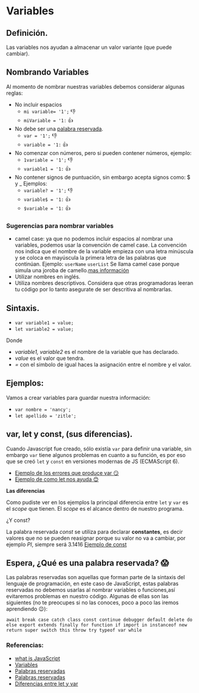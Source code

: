 # Variables

## Definición.
Las variables nos ayudan a almacenar un valor variante (que puede cambiar).
## Nombrando Variables
Al momento de nombrar nuestras variables debemos considerar algunas reglas:
  - No incluir espacios
      * `mi variable= '1';` :-1:
      * `miVariable = '1:` :+1:
  - No debe ser una [palabra reservada](https://github.com/Zitle-Nancy/Code-School-/blob/version-1/JavaScript/variables.md#palabras-reservadas).
      * `var = '1';` :-1:
      * `variable = '1:` :+1:
  - No comenzar con números, pero si pueden contener números, ejemplo:
      * `1variable = '1';` :-1:
      * `variable1 = '1:` :+1:
  - No contener signos de puntuación, sin embargo acepta signos como: $ y _
    Ejemplos:
      * `variable? = '1';` :-1:
      * `variable$ = '1:` :+1:
      * `$variable = '1:` :+1:

### Sugerencias para nombrar variables
  - camel case: ya que no podemos incluir espacios al nombrar una variables, podemos usar la convención de camel case. La convención nos indica que el nombre de la variable empieza con una letra minúscula y se coloca en mayúscula la primera letra de las palabras que continúan.
  Ejemplo: 
  `userName`
  `userList`
  Se llama camel case porque simula una joroba de camello.[mas información](https://es.wikipedia.org/wiki/Camel_case)
  - Utilizar nombres en inglés.
  - Utiliza nombres descriptivos. Considera que otras programadoras leeran tu código por lo tanto asegurate de ser descritiva al nombrarlas.

## Sintaxis.
- `var variable1 = value;`
- `let variable2 = value;`

Donde

  * _variable1, variable2_ es el nombre de la variable que has declarado.
  * _value_ es el valor que tendra.
  * _=_ con el simbolo de igual haces la asignación entre el nombre y el valor.
## Ejemplos:
Vamos a crear variables para guardar nuestra información:
  - `var nombre = 'nancy';`
  - `let apellido = 'zitle';`

## var, let y const, (sus diferencias).

Cuando Javascript fue creado, sólo existía `var` para definir una variable, sin embargo `var` tiene algunos problemas en cuanto a su función, es por eso que se creó `let` y `const` en versiones modernas de JS (ECMAScript 6).

- [Ejemplo de los errores que produce var :smirk:](https://repl.it/@nnzz/Usando-var)
- [Ejemplo de como let nos ayuda :blush: ](https://repl.it/@nnzz/Usando-let)

**Las diferencias**

Como pudiste ver en los ejemplos la principal diferencia entre `let` y `var` es el _scope_ que tienen. El _scope_ es el alcance dentro de nuestro programa.

¿Y const?

La palabra reservada _const_ se utiliza para declarar **constantes**, es decir valores que no se pueden reasignar porque su valor no va a cambiar, por ejemplo _PI_, siempre será 3.1416
[Ejemplo de const ](https://repl.it/@nnzz/usando-const)

## Espera, ¿Qué es una palabra reservada? :scream:
Las palabras reservadas son aquellas que forman parte de la sintaxis del lenguaje de programación, en 
este caso de JavaScript, estas palabras reservadas no debemos usarlas al nombrar variables o funciones,así evitaremos problemas en nuestro código.
Algunas de ellas son las siguientes (no te preocupes si no las conoces, poco a poco las iremos aprendiendo :wink:):

```await break case catch class const continue debugger default delete do else export extends finally for function if import in instanceof new return super switch this throw try typeof var while ```

### Referencias:
* [what is JavaScript](https://developer.mozilla.org/es/docs/Learn/JavaScript/First_steps/Qu%C3%A9_es_JavaScript)
* [Variables](https://developer.mozilla.org/es/docs/Learn/JavaScript/First_steps/Variables)
* [Palabras reservadas](https://tutobasico.com/reservadas-javascript/)
* [Palabras reservadas](https://developer.mozilla.org/es/docs/Web/JavaScript/Referencia/Palabras_Reservadas)
* [Diferencias entre let y var](https://www.analyticslane.com/2019/06/10/diferencias-entre-var-y-let-en-javascript/)